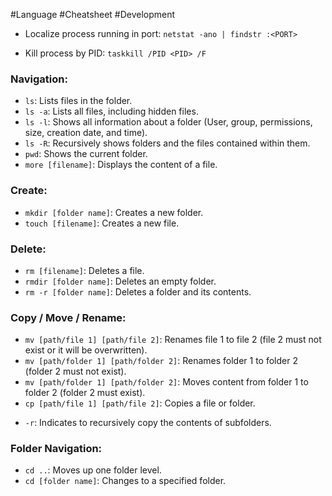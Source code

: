 #Language #Cheatsheet #Development
* Localize process running in port:
  ```netstat -ano | findstr :<PORT>```
  
* Kill process by PID:
  ```taskkill /PID <PID> /F```
### Navigation:
- `ls`: Lists files in the folder.
- `ls -a`: Lists all files, including hidden files.
- `ls -l`: Shows all information about a folder (User, group, permissions, size, creation date, and time).
- `ls -R`: Recursively shows folders and the files contained within them.
- `pwd`: Shows the current folder.
- `more [filename]`: Displays the content of a file.
### Create:
- `mkdir [folder name]`: Creates a new folder.
- `touch [filename]`: Creates a new file.
### Delete:
- `rm [filename]`: Deletes a file.
- `rmdir [folder name]`: Deletes an empty folder.
- `rm -r [folder name]`: Deletes a folder and its contents.
### Copy / Move / Rename:
- `mv [path/file 1] [path/file 2]`: Renames file 1 to file 2 (file 2 must not exist or it will be overwritten).
- `mv [path/folder 1] [path/folder 2]`: Renames folder 1 to folder 2 (folder 2 must not exist).
- `mv [path/folder 1] [path/folder 2]`: Moves content from folder 1 to folder 2 (folder 2 must exist).
- `cp [path/file 1] [path/file 2]`: Copies a file or folder.
* `-r`: Indicates to recursively copy the contents of subfolders.
### Folder Navigation:
- `cd ..`: Moves up one folder level.
- `cd [folder name]`: Changes to a specified folder.